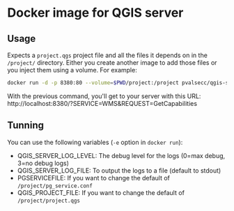 # Docker image for QGIS server

## Usage

Expects a `project.qgs` project file and all the files it depends on in the `/project/`
directory. Either you create another image to add those files or you inject them using
a volume. For example:

```bash
docker run -d -p 8380:80 --volume=$PWD/project:/project pvalsecc/qgis-server
```
With the previous command, you'll get to your server with this URL:
http://localhost:8380/?SERVICE=WMS&REQUEST=GetCapabilities


## Tunning

You can use the following variables (`-e` option in `docker run`):

* QGIS_SERVER_LOG_LEVEL: The debug level for the logs (0=max debug, 3=no debug logs)
* QGIS_SERVER_LOG_FILE: To output the logs to a file (default to stdout)
* PGSERVICEFILE: If you want to change the default of `/project/pg_service.conf`
* QGIS_PROJECT_FILE: If you want to change the default of `/project/project.qgs`

